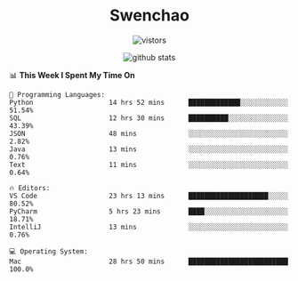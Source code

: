 <h1 align="center">Swenchao</h3>

<p align="center">
  <img src="https://visitor-badge.glitch.me/badge?page_id=Swenchao" alt="vistors" />
</p>

<p align="center">
  <img src="https://github-readme-stats.vercel.app/api?username=Swenchao&count_private=true&show_icons=true&theme=vue-dark&hide_title=true" alt="github stats" />
</p>

<!--START_SECTION:waka-->
📊 **This Week I Spent My Time On** 

```text
💬 Programming Languages: 
Python                   14 hrs 52 mins      █████████████░░░░░░░░░░░░   51.54% 
SQL                      12 hrs 30 mins      ██████████░░░░░░░░░░░░░░░   43.39% 
JSON                     48 mins             ░░░░░░░░░░░░░░░░░░░░░░░░░   2.82% 
Java                     13 mins             ░░░░░░░░░░░░░░░░░░░░░░░░░   0.76% 
Text                     11 mins             ░░░░░░░░░░░░░░░░░░░░░░░░░   0.64%

🔥 Editors: 
VS Code                  23 hrs 13 mins      ████████████████████░░░░░   80.52% 
PyCharm                  5 hrs 23 mins       ████░░░░░░░░░░░░░░░░░░░░░   18.71% 
IntelliJ                 13 mins             ░░░░░░░░░░░░░░░░░░░░░░░░░   0.76%

💻 Operating System: 
Mac                      28 hrs 50 mins      █████████████████████████   100.0%

```


<!--END_SECTION:waka-->
